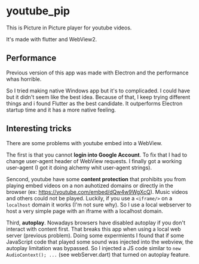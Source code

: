 # youtube_pip

This is Picture in Picture player for youtube videos.

It's made with flutter and WebView2.

## Performance

Previous version of this app was made with Electron and the performance whas horrible. 

So I tried making native Windows app but it's to complicaded. I could have but it didn't seem like the best idea. Because of that, I keep trying different things and i found Flutter as the best candidate. It outperforms Electron startup time and it has a more native feeling.

## Interesting tricks

There are some problems with youtube embed into a WebView.

The first is that you cannot **login into Google Account**. To fix that I had to change user-agent header of WebView requests. I finally got a working user-agent (I got it doing alchemy whit user-agent strings).

Sencond, youtube have some **content protection** that prohibits you from playing embed videos on a non auhotized domains or directly in the browser (ex: https://youtube.com/embed/dQw4w9WgXcQ). Music videos and others could not be played. Luckily, if you use a `<iframe/>` on a `localhost` domain it works (I'm not sure why). So I use a local webserver to host a very simple page with an iframe with a localhost domain.

Third, **autoplay**. Nowadays browsers have disabled autoplay if you don't interact with content first. 
That breaks this app when using a local web server (previous problem). 
Doing some expermients I found that if some JavaScript code that played some sound was injected into the webview, the autoplay limitation was bypassed. So I injected a JS code similar to `new AudioContext(); ...` (see webServer.dart) that turned on autoplay feature.

